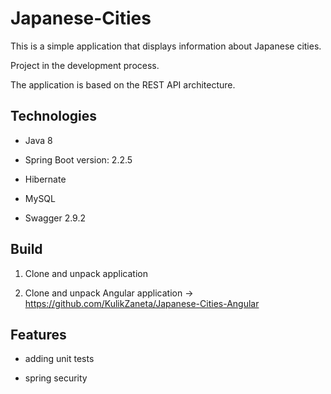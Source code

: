 # Japanese-Cities
This is a simple application that displays information about Japanese cities.

Project in the development process. 

The application is based on the REST API architecture.

## Technologies
* Java 8
 
* Spring Boot version: 2.2.5

* Hibernate

* MySQL 

* Swagger 2.9.2

## Build
1. Clone and unpack application

2. Clone and unpack Angular application -> https://github.com/KulikZaneta/Japanese-Cities-Angular

## Features
* adding unit tests

* spring security
